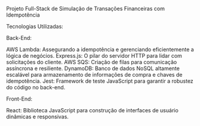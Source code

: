 Projeto Full-Stack de Simulação de Transações Financeiras com Idempotência

Tecnologias Utilizadas:

Back-End:

AWS Lambda: Assegurando a idempotência e gerenciando eficientemente a lógica de negócios.
Express.js: O pilar do servidor HTTP para lidar com solicitações do cliente.
AWS SQS: Criação de filas para comunicação assíncrona e resiliente.
DynamoDB: Banco de dados NoSQL altamente escalável para armazenamento de informações de compra e chaves de idempotência.
Jest: Framework de teste JavaScript para garantir a robustez do código no back-end.

Front-End:

React: Biblioteca JavaScript para construção de interfaces de usuário dinâmicas e responsivas.
